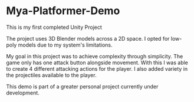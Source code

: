 # Mya-Platformer-Demo

This is my first completed Unity Project

The project uses 3D Blender models across a 2D space. 
I opted for low-poly models due to my system's limitations.

My goal in this project was to achieve complexity through simplicity.
The game only has one attack button alongside movement.
With this I was able to create 4 different attacking actions for the player.
I also added variety in the projectiles available to the player.

This demo is part of a greater personal project currently under development.
